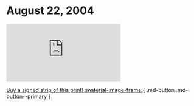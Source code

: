 # August 22, 2004

![](https://www.achewood.com/comic.php?date=08222004)

[Buy a signed strip of this print! :material-image-frame:](https://achewood-holiday-pop-up.myshopify.com/products/strip#08222004){ .md-button .md-button--primary }
